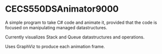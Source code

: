 # CECS550DSAnimator9000
A simple program to take C# code and animate it, provided that the code is focused on manipulating managed datastructures. 

Currently visualizes Stack and Queue datastructures and operations.

Uses GraphViz to produce each animation frame.
